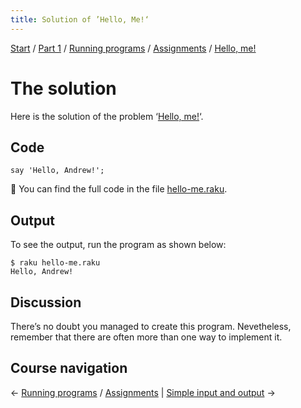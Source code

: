 ```yaml
---
title: Solution of ’Hello, Me!‘
---
```


[Start](../../../..) / [Part 1](../../../../part1) / [Running programs](../../..) / [Assignments](../..) / [Hello, me!](..)

# The solution

Here is the solution of the problem ‘[Hello, me!](../)‘.

## Code

    say 'Hello, Andrew!';

🦋 You can find the full code in the file [hello-me.raku](https://github.com/ash/raku-course/blob/master/exercises/running-programs/hello-me.raku).

## Output

To see the output, run the program as shown below:

    $ raku hello-me.raku 
    Hello, Andrew!

## Discussion

There’s no doubt you managed to create this program. Nevetheless, remember that there are often more than one way to implement it.

## Course navigation

← [Running programs](../../..) / [Assignments](../..) | [Simple input and output](../../../simple-input-output) →
